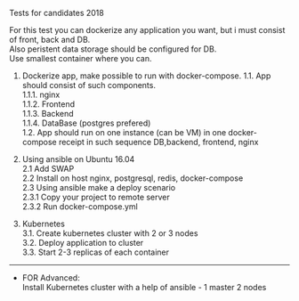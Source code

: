 Tests for candidates 2018     

For this test you can dockerize any application you want, but i must consist of front, back and DB.      
Also peristent data storage should be configured for DB.    
Use smallest container where you can.   

1. Dockerize app, make possible to run with docker-compose. 
1.1. App should consist of such components.  
1.1.1. nginx   
1.1.2. Frontend     
1.1.3. Backend      
1.1.4. DataBase (postgres prefered)     
1.2. App should run on one instance (can be VM) in one docker-compose receipt in such 
     sequence DB,backend, frontend, nginx    
2. Using ansible on Ubuntu 16.04   
2.1 Add SWAP   
2.2 Install on host nginx, postgresql, redis, docker-compose   
2.3 Using ansible make a deploy scenario     
2.3.1 Copy your project to remote server     
2.3.2 Run docker-compose.yml  

3. Kubernetes  
3.1. Create kubernetes cluster with 2 or 3 nodes  
3.2. Deploy application to cluster      
3.3. Start 2-3 replicas of each container    

----------------------------
   - FOR Advanced:  
     Install Kubernetes cluster with a help of ansible - 1 master 2 nodes  
